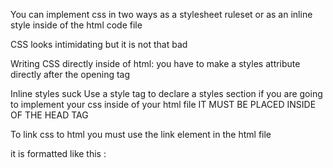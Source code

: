 You can implement css in two ways
as a stylesheet ruleset or as an inline style inside of the html code file

CSS looks intimidating but it is not that bad

Writing CSS directly inside of html: 
you have to make a styles attribute directly after the opening tag 

Inline styles suck 
Use a style tag to declare a styles section if you are going to implement your css inside of your html file
IT MUST BE PLACED INSIDE OF THE HEAD TAG

To link css to html you must use the link element in the html file

it is formatted like this  : 
<link href = "pathtostylesheet.css" rel = "stylesheet"> 


